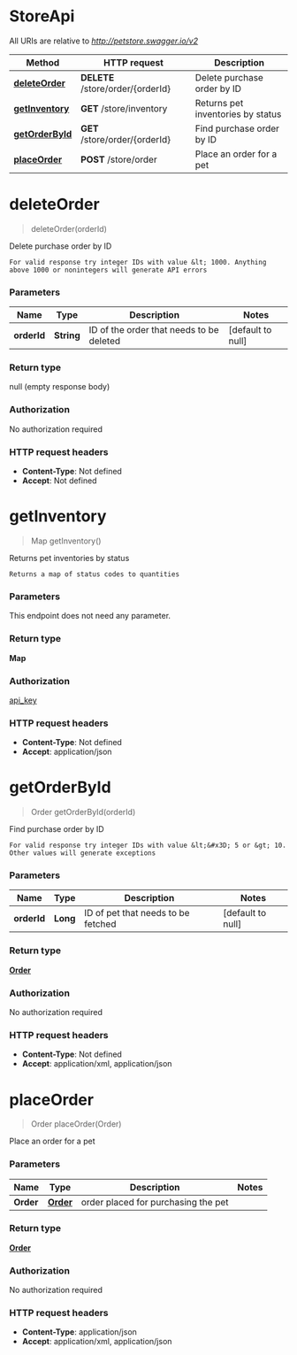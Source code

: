 # StoreApi

All URIs are relative to *http://petstore.swagger.io/v2*

| Method | HTTP request | Description |
|------------- | ------------- | -------------|
| [**deleteOrder**](StoreApi.md#deleteOrder) | **DELETE** /store/order/{orderId} | Delete purchase order by ID |
| [**getInventory**](StoreApi.md#getInventory) | **GET** /store/inventory | Returns pet inventories by status |
| [**getOrderById**](StoreApi.md#getOrderById) | **GET** /store/order/{orderId} | Find purchase order by ID |
| [**placeOrder**](StoreApi.md#placeOrder) | **POST** /store/order | Place an order for a pet |


<a id="deleteOrder"></a>
# **deleteOrder**
> deleteOrder(orderId)

Delete purchase order by ID

    For valid response try integer IDs with value &lt; 1000. Anything above 1000 or nonintegers will generate API errors

### Parameters

|Name | Type | Description  | Notes |
|------------- | ------------- | ------------- | -------------|
| **orderId** | **String**| ID of the order that needs to be deleted | [default to null] |

### Return type

null (empty response body)

### Authorization

No authorization required

### HTTP request headers

- **Content-Type**: Not defined
- **Accept**: Not defined

<a id="getInventory"></a>
# **getInventory**
> Map getInventory()

Returns pet inventories by status

    Returns a map of status codes to quantities

### Parameters
This endpoint does not need any parameter.

### Return type

**Map**

### Authorization

[api_key](../README.md#api_key)

### HTTP request headers

- **Content-Type**: Not defined
- **Accept**: application/json

<a id="getOrderById"></a>
# **getOrderById**
> Order getOrderById(orderId)

Find purchase order by ID

    For valid response try integer IDs with value &lt;&#x3D; 5 or &gt; 10. Other values will generate exceptions

### Parameters

|Name | Type | Description  | Notes |
|------------- | ------------- | ------------- | -------------|
| **orderId** | **Long**| ID of pet that needs to be fetched | [default to null] |

### Return type

[**Order**](../Models/Order.md)

### Authorization

No authorization required

### HTTP request headers

- **Content-Type**: Not defined
- **Accept**: application/xml, application/json

<a id="placeOrder"></a>
# **placeOrder**
> Order placeOrder(Order)

Place an order for a pet

    

### Parameters

|Name | Type | Description  | Notes |
|------------- | ------------- | ------------- | -------------|
| **Order** | [**Order**](../Models/Order.md)| order placed for purchasing the pet | |

### Return type

[**Order**](../Models/Order.md)

### Authorization

No authorization required

### HTTP request headers

- **Content-Type**: application/json
- **Accept**: application/xml, application/json

